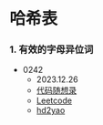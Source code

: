 # 哈希表

### 1. 有效的字母异位词
+ 0242
    + 2023.12.26
    + [代码随想录](https://www.programmercarl.com/0242.%E6%9C%89%E6%95%88%E7%9A%84%E5%AD%97%E6%AF%8D%E5%BC%82%E4%BD%8D%E8%AF%8D.html#%E7%AE%97%E6%B3%95%E5%85%AC%E5%BC%80%E8%AF%BE)
    + [Leetcode](https://leetcode.cn/problems/valid-anagram/)
    + [hd2yao](https://github.com/hd2yao/leetcode/tree/master/hash/0242.Vaild-Anagram)
